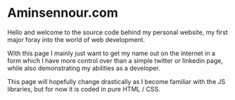 # Aminsennour.com

Hello and welcome to the source code behind my personal website, my first major foray into the world of web development.

With this page I mainly just want to get my name out on the internet in a form which I have more control over than a simple twitter or linkedin page, while also demonstrating my abilities as a developer.

This page will hopefully change drastically as I become familiar with the JS libraries, but for now it is coded in pure HTML / CSS.
